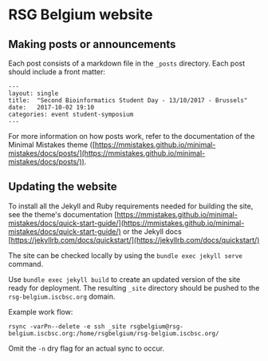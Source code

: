 # RSG Belgium website

## Making posts or announcements

Each post consists of a markdown file in the `_posts` directory. Each post should include a front matter:
```
---
layout: single
title:  "Second Bioinformatics Student Day - 13/10/2017 - Brussels"
date:   2017-10-02 19:10
categories: event student-symposium
---
```

For more information on how posts work, refer to the documentation of the Minimal Mistakes theme ([https://mmistakes.github.io/minimal-mistakes/docs/posts/](https://mmistakes.github.io/minimal-mistakes/docs/posts/)).

## Updating the website

To install all the Jekyll and Ruby requirements needed for building the site, see the theme's documentation [https://mmistakes.github.io/minimal-mistakes/docs/quick-start-guide/](https://mmistakes.github.io/minimal-mistakes/docs/quick-start-guide/) or the Jekyll docs [https://jekyllrb.com/docs/quickstart/](https://jekyllrb.com/docs/quickstart/)

The site can be checked locally by using the `bundle exec jekyll serve` command.

Use `bundle exec jekyll build` to create an updated version of the site ready for deployment. The resulting `_site` directory should be pushed to the `rsg-belgium.iscbsc.org​` domain.

Example work flow:

`rsync -varPn--delete -e ssh _site rsgbelgium@rsg-belgium.iscbsc.org:/home/rsgbelgium/rsg-belgium.iscbsc.org/`

Omit the `-n` dry flag for an actual sync to occur.
